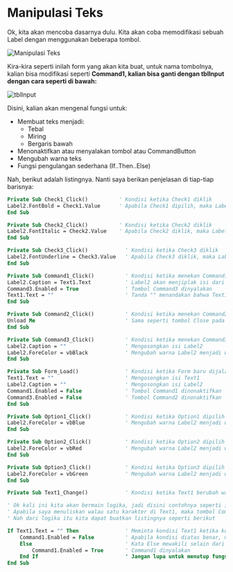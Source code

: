 # Manipulasi Teks

Ok, kita akan mencoba dasarnya dulu. Kita akan coba memodifikasi sebuah Label dengan menggunakan beberapa tombol.

![Manipulasi Teks](https://media.discordapp.net/attachments/308790604723257365/439067544809111552/VB6_2018-04-26_22-17-01.png)

Kira-kira seperti inilah form yang akan kita buat, untuk nama tombolnya, kalian bisa modifikasi seperti __Command1, kalian bisa ganti dengan tblInput dengan cara seperti di bawah:__

![tblInput](https://media.discordapp.net/attachments/308790604723257365/439068380205678592/VB6_2018-04-26_22-20-53.png)

Disini, kalian akan mengenal fungsi untuk:
* Membuat teks menjadi:
  * Tebal
  * Miring
  * Bergaris bawah
* Menonaktifkan atau menyalakan tombol atau CommandButton
* Mengubah warna teks
* Fungsi pengulangan sederhana (If..Then..Else)

Nah, berikut adalah listingnya. Nanti saya berikan penjelasan di tiap-tiap barisnya:

```vb
Private Sub Check1_Click()          ' Kondisi ketika Check1 diklik
Label2.FontBold = Check1.Value      ' Apabila Check1 dipilih, maka Label2 akan tercetak tebal
End Sub

Private Sub Check2_Click()          ' Kondisi ketika Check2 diklik
Label2.FontItalic = Check2.Value    ' Apabila Check2 diklik, maka Label2 akan tercetak miring
End Sub

Private Sub Check3_Click()            ' Kondisi ketika Check3 diklik
Label2.FontUnderline = Check3.Value   ' Apabila Check3 diklik, maka Label2 akan tercetak dengan garis bawah
End Sub

Private Sub Command1_Click()          ' Kondisi ketika menekan Command1
Label2.Caption = Text1.Text           ' Label2 akan menjiplak isi dari Text1
Command3.Enabled = True               ' Tombol Command3 dinyalakan
Text1.Text = ""                       ' Tanda "" menandakan bahwa Text1 dikosongkan
End Sub

Private Sub Command2_Click()          ' Kondisi ketika menekan Command2
Unload Me                             ' Sama seperti tombol Close pada umumnya, biasanya tertulis End atau Unload Me
End Sub

Private Sub Command3_Click()          ' Kondisi ketika menekan Command3
Label2.Caption = ""                   ' Mengosongkan isi Label2
Label2.ForeColor = vbBlack            ' Mengubah warna Label2 menjadi warna vbBlack atau Hitam
End Sub

Private Sub Form_Load()               ' Kondisi ketika Form baru dijalankan
Text1.Text = ""                       ' Mengosongkan isi Text1
Label2.Caption = ""                   ' Mengosongkan isi Label2
Command1.Enabled = False              ' Tombol Command1 dinonaktifkan
Command3.Enabled = False              ' Tombol Command2 dinonaktifkan
End Sub

Private Sub Option1_Click()           ' Kondisi ketika Option1 dipilih
Label2.ForeColor = vbBlue             ' Mengubah warna Label2 menjadi warna vbBlue atau Biru
End Sub

Private Sub Option2_Click()           ' Kondisi ketika Option2 dipilih
Label2.ForeColor = vbRed              ' Mengubah warna Label2 menjadi warna vbRed atau Merah
End Sub

Private Sub Option3_Click()           ' Kondisi ketika Option3 dipilih
Label2.ForeColor = vbGreen            ' Mengubah warna Label2 menjadi warna vbGreen atau Hijau
End Sub

Private Sub Text1_Change()            ' Kondisi ketika Text1 berubah walau satu karakter pun

' Ok kali ini kita akan bermain logika, jadi disini contohnya seperti ini.
' Apabila saya menuliskan walau satu karakter di Text1, maka tombol Command1 dinyalakan atau dapat ditekan.
' Nah dari logika itu kita dapat buatkan listingnya seperti berikut

If Text1.Text = "" Then               ' Meminta kondisi Text1 ketika kosong
    Command1.Enabled = False          ' Apabila kondisi diatas benar, maka Command1 dinonaktifkan
    Else                              ' Kata Else mewakili selain dari kondisi diatasnya
        Command1.Enabled = True       ' Command1 dinyalakan
    End If                            ' Jangan lupa untuk menutup fungsi pengulangannya
End Sub
```
